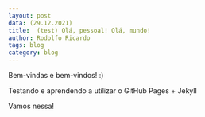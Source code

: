 ```yaml
---
layout: post
data: (29.12.2021) 
title:  (test) Olá, pessoal! Olá, mundo!
author: Rodolfo Ricardo
tags: blog
category: blog
---
```


Bem-vindas e bem-vindos! :)

Testando e aprendendo a utilizar o GitHub Pages + Jekyll

Vamos nessa!
